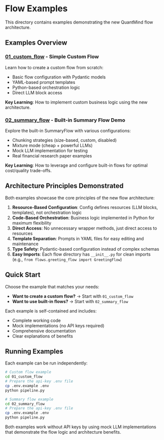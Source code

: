# Flow Examples

This directory contains examples demonstrating the new QuantMind flow architecture.

## Examples Overview

### [01_custom_flow](./01_custom_flow/) - Simple Custom Flow

Learn how to create a custom flow from scratch:

- Basic flow configuration with Pydantic models
- YAML-based prompt templates
- Python-based orchestration logic
- Direct LLM block access

**Key Learning**: How to implement custom business logic using the new architecture.

### [02_summary_flow](./02_summary_flow/) - Built-in Summary Flow Demo

Explore the built-in SummaryFlow with various configurations:

- Chunking strategies (size-based, custom, disabled)
- Mixture mode (cheap + powerful LLMs)
- Mock LLM implementation for testing
- Real financial research paper examples

**Key Learning**: How to leverage and configure built-in flows for optimal cost/quality trade-offs.

## Architecture Principles Demonstrated

Both examples showcase the core principles of the new flow architecture:

1. **Resource-Based Configuration**: Config defines resources (LLM blocks, templates), not orchestration logic
2. **Code-Based Orchestration**: Business logic implemented in Python for maximum flexibility
3. **Direct Access**: No unnecessary wrapper methods, just direct access to resources
4. **Template Separation**: Prompts in YAML files for easy editing and maintenance
5. **Type Safety**: Pydantic-based configuration instead of complex schemas
6. **Easy Imports**: Each flow directory has `__init__.py` for clean imports (e.g., `from flows.greeting_flow import GreetingFlow`)

## Quick Start

Choose the example that matches your needs:

- **Want to create a custom flow?** → Start with `01_custom_flow`
- **Want to use built-in flows?** → Start with `02_summary_flow`

Each example is self-contained and includes:

- Complete working code
- Mock implementations (no API keys required)
- Comprehensive documentation
- Clear explanations of benefits

## Running Examples

Each example can be run independently:

```bash
# Custom flow example
cd 01_custom_flow
# Prepare the api-key .env file
cp .env.example .env
python pipeline.py
```

```bash
# Summary flow example
cd 02_summary_flow
# Prepare the api-key .env file
cp .env.example .env
python pipeline.py
```

Both examples work without API keys by using mock LLM implementations that demonstrate the flow logic and architecture benefits.
